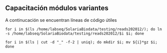 ## Capacitación módulos variantes

A continucación se encuentran líneas de código útiles


```Lo que sea
for i in $(ls /home/labseq/SolariaBiodata/testing/reads202012/); do ln -s /home/labseq/SolariaBiodata/testing/reads202012/$i $i; done

for i in $(ls | cut -d "_" -f-2 | uniq); do mkdir $i; mv ${i}*gz $i; done

```
